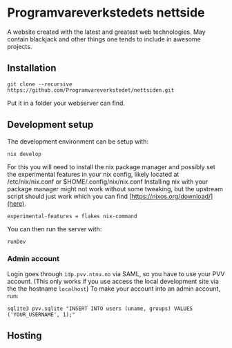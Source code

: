 # Programvareverkstedets nettside

A website created with the latest and greatest web technologies.
May contain blackjack and other things one tends to include in awesome projects.

## Installation

    git clone --recursive https://github.com/Programvareverkstedet/nettsiden.git

Put it in a folder your webserver can find.

## Development setup

The development environment can be setup with:

    nix develop

For this you will need to install the nix package manager and possibly set the experimental features in your nix config, likely located at /etc/nix/nix.conf or $HOME/.config/nix/nix.conf
Installing nix with your package manager might not work without some tweaking, but the upstream script should just work which you can find [https://nixos.org/download/](here).

    experimental-features = flakes nix-command

You can then run the server with:

    runDev

### Admin account

Login goes through `idp.pvv.ntnu.no` via SAML, so you have to use your PVV account.
(This only works if you use access the local development site via the the hostname `localhost`)
To make your account into an admin account, run:

    sqlite3 pvv.sqlite "INSERT INTO users (uname, groups) VALUES ('YOUR_USERNAME', 1);"

## Hosting
